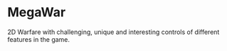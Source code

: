 # MegaWar
2D Warfare with challenging, unique and interesting controls of different features in the game.
